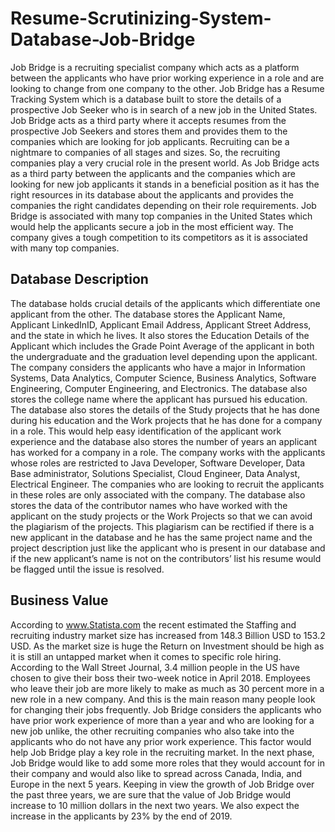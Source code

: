 # Resume-Scrutinizing-System-Database-Job-Bridge

Job Bridge is a recruiting specialist company which acts as a platform between the applicants who have prior working experience in a role and are looking to change from one company to the other.  Job Bridge has a Resume Tracking System which is a database built to store the details of a prospective Job Seeker who is in search of a new job in the United States. Job Bridge acts as a third party where it accepts resumes from the prospective Job Seekers and stores them and provides them to the companies which are looking for job applicants. Recruiting can be a nightmare to companies of all stages and sizes. So, the recruiting companies play a very crucial role in the present world. As Job Bridge acts as a third party between the applicants and the companies which are looking for new job applicants it stands in a beneficial position as it has the right resources in its database about the applicants and provides the companies the right candidates depending on their role requirements. Job Bridge is associated with many top companies in the United States which would help the applicants secure a job in the most efficient way. The company gives a tough competition to its competitors as it is associated with many top companies. 

## Database Description

The database holds crucial details of the applicants which differentiate one applicant from the other. The database stores the Applicant Name, Applicant LinkedInID, Applicant Email Address, Applicant Street Address, and the state in which he lives. It also stores the Education Details of the Applicant which includes the Grade Point Average of the applicant in both the undergraduate and the graduation level depending upon the applicant. The company considers the applicants who have a major in Information Systems, Data Analytics, Computer Science, Business Analytics, Software Engineering, Computer Engineering, and Electronics. The database also stores the college name where the applicant has pursued his education. The database also stores the details of the Study projects that he has done during his education and the Work projects that he has done for a company in a role. This would help easy identification of the applicant work experience and the database also stores the number of years an applicant has worked for a company in a role. The company works with the applicants whose roles are restricted to Java Developer, Software Developer, Data Base administrator, Solutions Specialist, Cloud Engineer, Data Analyst, Electrical Engineer. The companies who are looking to recruit the applicants in these roles are only associated with the company. The database also stores the data of the contributor names who have worked with the applicant on the study projects or the Work Projects so that we can avoid the plagiarism of the projects. This plagiarism can be rectified if there is a new applicant in the database and he has the same project name and the project description just like the applicant who is present in our database and if the new applicant’s name is not on the contributors’ list his resume would be flagged until the issue is resolved.  

## Business Value

According to www.Statista.com the recent estimated the Staffing and recruiting industry market size has increased from 148.3 Billion USD to 153.2 USD. As the market size is huge the Return on Investment should be high as it is still an untapped market when it comes to specific role hiring. According to the Wall Street Journal, 3.4 million people in the US have chosen to give their boss their two-week notice in April 2018. Employees who leave their job are more likely to make as much as 30 percent more in a new role in a new company. And this is the main reason many people look for changing their jobs frequently. Job Bridge considers the applicants who have prior work experience of more than a year and who are looking for a new job unlike, the other recruiting companies who also take into the applicants who do not have any prior work experience. This factor would help Job Bridge play a key role in the recruiting market. In the next phase, Job Bridge would like to add some more roles that they would account for in their company and would also like to spread across Canada, India, and Europe in the next 5 years. Keeping in view the growth of Job Bridge over the past three years, we are sure that the value of Job Bridge would increase to 10 million dollars in the next two years. We also expect the increase in the applicants by 23% by the end of 2019. 
